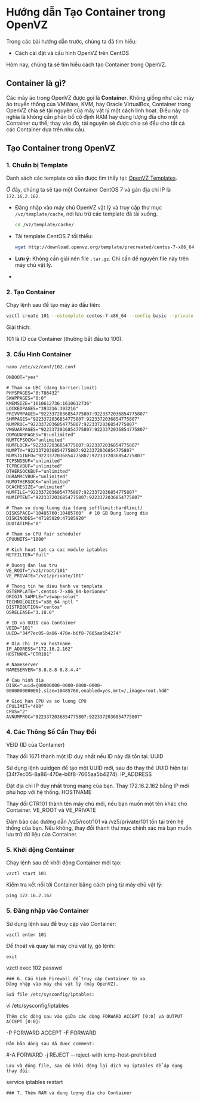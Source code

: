 # Hướng dẫn Tạo Container trong OpenVZ

Trong các bài hướng dẫn trước, chúng ta đã tìm hiểu:

- Cách cài đặt và cấu hình OpenVZ trên CentOS

Hôm nay, chúng ta sẽ tìm hiểu cách tạo Container trong OpenVZ.

## Container là gì?

Các máy ảo trong OpenVZ được gọi là **Container**. Không giống như các máy ảo truyền thống của VMWare, KVM, hay Oracle VirtualBox, Container trong OpenVZ chia sẻ tài nguyên của máy vật lý một cách linh hoạt. Điều này có nghĩa là không cần phân bổ cố định RAM hay dung lượng đĩa cho một Container cụ thể; thay vào đó, tài nguyên sẽ được chia sẻ đều cho tất cả các Container dựa trên nhu cầu.

## Tạo Container trong OpenVZ

### 1. Chuẩn bị Template

Danh sách các template có sẵn được tìm thấy tại: [OpenVZ Templates](http://openvz.org/Download/template/precreated).

Ở đây, chúng ta sẽ tạo một Container CentOS 7 và gán địa chỉ IP là `172.16.2.162`.

- Đăng nhập vào máy chủ OpenVZ vật lý và truy cập thư mục `/vz/template/cache`, nơi lưu trữ các template đã tải xuống.

    ```bash
    cd /vz/template/cache/
    ```

- Tải template CentOS 7 tối thiểu:

    ```bash
    wget http://download.openvz.org/template/precreated/centos-7-x86_64-minimal.tar.gz
    ```

- **Lưu ý:** Không cần giải nén file `.tar.gz`. Chỉ cần để nguyên file này trên máy chủ vật lý.
- 
### 2. Tạo Container

Chạy lệnh sau để tạo máy ảo đầu tiên:

```bash
vzctl create 101 --ostemplate centos-7-x86_64 --config basic --private /vz1/private/101 --root /vz1/root/101
```
Giải thích:

101 là ID của Container (thường bắt đầu từ 100).
### 3. Cấu Hình Container

```
nano /etc/vz/conf/102.conf

```

```
ONBOOT="yes"

# Tham so UBC (dang barrier:limit)
PHYSPAGES="0:786432"
SWAPPAGES="0:0"
KMEMSIZE="1610612736:1610612736"
LOCKEDPAGES="393216:393216"
PRIVVMPAGES="9223372036854775807:9223372036854775807"
SHMPAGES="9223372036854775807:9223372036854775807"
NUMPROC="9223372036854775807:9223372036854775807"
VMGUARPAGES="9223372036854775807:9223372036854775807"
OOMGUARPAGES="0:unlimited"
NUMTCPSOCK="unlimited"
NUMFLOCK="9223372036854775807:9223372036854775807"
NUMPTY="9223372036854775807:9223372036854775807"
NUMSIGINFO="9223372036854775807:9223372036854775807"
TCPSNDBUF="unlimited"
TCPRCVBUF="unlimited"
OTHERSOCKBUF="unlimited"
DGRAMRCVBUF="unlimited"
NUMOTHERSOCK="unlimited"
DCACHESIZE="unlimited"
NUMFILE="9223372036854775807:9223372036854775807"
NUMIPTENT="9223372036854775807:9223372036854775807"

# Tham so dung luong dia (dang softlimit:hardlimit)
DISKSPACE="10485760:10485760"  # 10 GB Dung luong dia
DISKINODES="47185920:47185920"
QUOTATIME="0"

# Tham so CPU fair scheduler
CPUUNITS="1000"

# Kich hoat tat ca cac module iptables
NETFILTER="full"

# Duong dan luu tru
VE_ROOT="/vz1/root/101"
VE_PRIVATE="/vz1/private/101"

# Thong tin he dieu hanh va template
OSTEMPLATE=".centos-7-x86_64-kerionew"
ORIGIN_SAMPLE="vswap-solus"
TECHNOLOGIES="x86_64 nptl "
DISTRIBUTION="centos"
OSRELEASE="3.10.0"

# ID va UUID cua Container
VEID="101"
UUID="34f7ec05-8a86-470e-b6f8-7665aa5b4274"

# Dia chi IP va hostname
IP_ADDRESS="172.16.2.162"
HOSTNAME="CTR101"

# Nameserver
NAMESERVER="8.8.8.8 8.8.4.4"

# Cau hinh dia
DISK="uuid={00000000-0000-0000-0000-000000000000},size=10485760,enabled=yes,mnt=/,image=root.hdd"

# Gioi han CPU va so luong CPU
CPULIMIT="400"
CPUS="2"
AVNUMPROC="9223372036854775807:9223372036854775807"
```
### 4. Các Thông Số Cần Thay Đổi

VEID (ID của Container)

Thay đổi 1671 thành một ID duy nhất nếu ID này đã tồn tại.
UUID

Sử dụng lệnh uuidgen để tạo một UUID mới, sau đó thay thế UUID hiện tại (34f7ec05-8a86-470e-b6f8-7665aa5b4274).
IP_ADDRESS

Đặt địa chỉ IP duy nhất trong mạng của bạn. Thay 172.16.2.162 bằng IP mới phù hợp với hệ thống.
HOSTNAME

Thay đổi CTR101 thành tên máy chủ mới, nếu bạn muốn một tên khác cho Container.
VE_ROOT và VE_PRIVATE

Đảm bảo các đường dẫn /vz5/root/101 và /vz5/private/101 tồn tại trên hệ thống của bạn. Nếu không, thay đổi thành thư mục chính xác mà bạn muốn lưu trữ dữ liệu của Container.


### 5. Khởi động Container

Chạy lệnh sau để khởi động Container mới tạo:

```
vzctl start 101
```
Kiểm tra kết nối tới Container bằng cách ping từ máy chủ vật lý:

```
ping 172.16.2.162
```
### 5. Đăng nhập vào Container
Sử dụng lệnh sau để truy cập vào Container:

```
vzctl enter 101
```
Để thoát và quay lại máy chủ vật lý, gõ lệnh:

```
exit
```
vzctl exec 102 passwd
```
### 6. Cấu hình Firewall để truy cập Container từ xa
Đăng nhập vào máy chủ vật lý (máy OpenVZ).

Sửa file /etc/sysconfig/iptables:

```
vi /etc/sysconfig/iptables
```
Thêm các dòng sau vào giữa các dòng FORWARD ACCEPT [0:0] và OUTPUT ACCEPT [0:0]:
```
-P FORWARD ACCEPT
-F FORWARD
```
Đảm bảo dòng sau đã được comment:

```
#-A FORWARD -j REJECT --reject-with icmp-host-prohibited
```
Lưu và đóng file, sau đó khởi động lại dịch vụ iptables để áp dụng thay đổi:

```
service iptables restart
```
### 7. Thêm RAM và dung lượng đĩa cho Container

